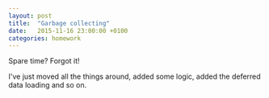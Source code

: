 ```yaml
---
layout: post
title:  "Garbage collecting"
date:   2015-11-16 23:00:00 +0100
categories: homework
---
```


Spare time? Forgot it!

I've just moved all the things around, added some logic, added the deferred data loading and so on.